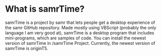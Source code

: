 # What is samrTime?
samrTime is a project by samr that lets people get a desktop experience of the samr GitHub repository.
Made mostly using VBScript (probably the only language I am very good at), samrTime is a desktop program that includes mini-programs, which are samples of code.
You can install the newest version of samrTime in /samrTime Project.
Currently, the newest version of samrTime is originT5.